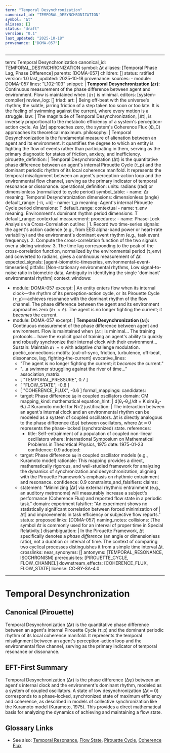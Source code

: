 ```yaml
---
term: "Temporal Desynchronization"
canonical_id: "TEMPORAL_DESYNCHRONIZATION"
symbol: "Δτ"
aliases: []
status: "draft"
version: "0.1"
last_updated: "2025-10-18"
provenance: ["DOMA-057"]
---
```


---
term: Temporal Desynchronization
canonical_id: TEMPORAL_DESYNCHRONIZATION
symbol: Δτ
aliases: [Temporal Phase Lag, Phase Difference]
parents: [DOMA-057]
children: []
status: ratified
version: 1.0
last_updated: 2025-10-18
provenance:
  sources:
    - module: DOMA-057
      lines: "L102-103"
      snippet: |
        **Temporal Desynchronization (`Δτ`):** Continuous measurement of the phase difference between agent and environment. Flow is maintained when `|Δτ|` is minimal.
  editors: [system-compiler]
  review_log: []
triad:
  art: |
    Being off-beat with the universe's rhythm; the subtle, jarring friction of a step taken too soon or too late. It is the feeling of swimming against the current, where every motion is a struggle.
  law: |
    The magnitude of Temporal Desynchronization, |Δτ|, is inversely proportional to the metabolic efficiency of a system's perception-action cycle. As |Δτ| approaches zero, the system's Coherence Flux (Φ_C) approaches its theoretical maximum.
  philosophy: |
    Temporal Desynchronization is the fundamental measure of alienation between an agent and its environment. It quantifies the degree to which an entity is fighting the flow of events rather than participating in them, serving as the primary diagnostic for states of friction, anxiety, and inefficiency.
pirouette_definition: |
  Temporal Desynchronization (Δτ) is the quantitative phase difference between an agent's internal Pirouette Cycle (τ_p) and the dominant periodic rhythm of its local coherence manifold. It represents the temporal misalignment between an agent's perception-action loop and the environmental flow channel, serving as the primary indicator of temporal resonance or dissonance.
operational_definition:
  units: radians (rad) or dimensionless (normalized to cycle period)
  symbol_table:
    - name: Δτ
      meaning: Temporal Desynchronization
      dimensions: dimensionless (angle)
      default_range: [-π, +π]
    - name: τ_p
      meaning: Agent's internal Pirouette Cycle period
      dimensions: T
      default_range: contextual
    - name: τ_env
      meaning: Environment's dominant rhythm period
      dimensions: T
      default_range: contextual
  measurement:
    procedures:
      - name: Phase-Lock Analysis via Cross-Correlation
        outline: |
          1. Record two time-series signals: the agent's action cadence (e.g., from EEG alpha-band power or heart-rate variability) and the environment's dominant event rhythm (e.g., task event frequency).
          2. Compute the cross-correlation function of the two signals over a sliding window.
          3. The time lag corresponding to the peak of the cross-correlation function, normalized by the environmental period (τ_env) and converted to radians, gives a continuous measurement of Δτ.
        expected_signals: [agent-biometric-timeseries, environmental-event-timeseries]
        pitfalls: [Non-stationary environmental rhythms, Low signal-to-noise ratio in biometric data, Ambiguity in identifying the single 'dominant' environmental rhythm]
context_windows:
  - module: DOMA-057
    excerpt: |
      An entity enters flow when its internal clock—the rhythm of its perception-action cycle, or its Pirouette Cycle (`τ_p`)—achieves resonance with the dominant rhythm of the flow channel. The phase difference between the agent and its environment approaches zero (`Δτ ≈ 0`). The agent is no longer fighting the current; it *becomes* the current.
  - module: DOMA-057
    excerpt: |
      **Temporal Desynchronization (`Δτ`):** Continuous measurement of the phase difference between agent and environment. Flow is maintained when `|Δτ|` is minimal... The training protocols... have the explicit goal of training an agent's ability to quickly and robustly synchronize their internal clock with their environment... Sustain: Maintain `Δτ ≈ 0` with adaptive challenge modulation.
poetic_connections:
  motifs: [out-of-sync, friction, turbulence, off-beat, dissonance, lag, fighting-the-current]
  evocative_lines:
    - "The agent is no longer fighting the current; it *becomes* the current."
    - "...a swimmer struggling against the river of time..."
  association_matrix:
    - [ "TEMPORAL_PRESSURE", 0.7 ]
    - [ "FLOW_STATE", -0.8 ]
    - [ "COHERENCE_FLUX", -0.6 ]
formal_mappings:
  candidates:
    - target: Phase difference `Δφ` in coupled oscillators
      domain: CM
      mapping_kind: mathematical
      equation_hint: |
        d(θ₁-θ₂)/dt = K sin(θ₂-θ₁)  # Kuramoto model for N=2
      justification: |
        The interaction between an agent's internal clock and an environmental rhythm can be modeled as a system of coupled oscillators. Δτ is directly analogous to the phase difference (Δφ) between oscillators, where Δτ ≈ 0 represents the phase-locked (synchronized) state.
      references:
        - title: Self-entrainment of a population of coupled non-linear oscillators
          where: International Symposium on Mathematical Problems in Theoretical Physics, 1975
          date: 1975-01-23
      confidence: 0.9
  adopted:
    - target: Phase difference `Δφ` in coupled oscillator models (e.g., Kuramoto model)
      rationale: This mapping provides a direct, mathematically rigorous, and well-studied framework for analyzing the dynamics of synchronization and desynchronization, aligning with the Pirouette Framework's emphasis on rhythmic entrainment and resonance.
      confidence: 0.9
constraints_and_falsifiers:
  claims:
    - statement: "Minimizing |Δτ| via external rhythmic entrainment (e.g., an auditory metronome) will measurably increase a subject's performance (Coherence Flux) and reported flow state in a periodic task."
      domain: experiment
      falsifier: "An experiment shows no statistically significant correlation between forced minimization of |Δτ| and improvements in task efficiency or subjective flow reports."
      status: proposed
      links: [DOMA-057]
naming_notes:
  collisions: [The symbol Δτ is commonly used for an interval of proper time in Special Relativity.]
  disambiguation: |
    In the Pirouette Framework, Δτ specifically denotes a *phase difference* (an angle or dimensionless ratio), not a duration or interval of time. The context of comparing two cyclical processes distinguishes it from a simple time interval Δt.
crosslinks:
  near_synonyms: []
  antonyms: [TEMPORAL_RESONANCE, ISOCHRONISM]
  prerequisites: [PIROUETTE_CYCLE, FLOW_CHANNEL]
  downstream_effects: [COHERENCE_FLUX, FLOW_STATE]
license: CC-BY-SA-4.0
---

# Temporal Desynchronization

## Canonical (Pirouette)
Temporal Desynchronization (Δτ) is the quantitative phase difference between an agent's internal Pirouette Cycle (τ_p) and the dominant periodic rhythm of its local coherence manifold. It represents the temporal misalignment between an agent's perception-action loop and the environmental flow channel, serving as the primary indicator of temporal resonance or dissonance.

## EFT-First Summary
Temporal Desynchronization (Δτ) is the phase difference (Δφ) between an agent's internal clock and the environment's dominant rhythm, modeled as a system of coupled oscillators. A state of low desynchronization (Δτ ≈ 0) corresponds to a phase-locked, synchronized state of maximum efficiency and coherence, as described in models of collective synchronization like the Kuramoto model (Kuramoto, 1975). This provides a direct mathematical basis for analyzing the dynamics of achieving and maintaining a flow state.

## Glossary Links
- See also: [Temporal Resonance](<placeholder>), [Flow State](<placeholder>), [Pirouette Cycle](<placeholder>), [Coherence Flux](<placeholder>)